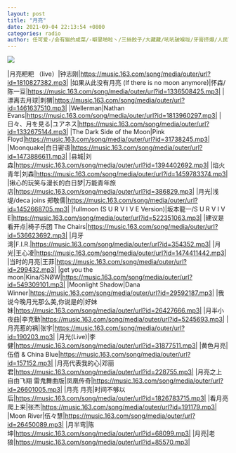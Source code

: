 ```yaml
---
layout: post
title: "月亮"
date: 2021-09-04 22:13:54 +0800
categories: radio
author: 任可爱-/会有猫的咸菜/-噼里啪啦丶/三絲餃子/大藏藏/吼吼破喉咙/牙膏挤爆/人民艺术家赵四s/倔强的老韭菜/黑矮星-YXY-
---
```

![]({{site.baseurl}}/images/cover_20210904.jpg)

|月亮粑粑 （live）|钟志刚|https://music.163.com/song/media/outer/url?id=1810827382.mp3|
|如果从此没有月亮 (If there is no moon anymore)|怀森/陈一豆|https://music.163.com/song/media/outer/url?id=1336508425.mp3|
|漂离去月球|刺猬|https://music.163.com/song/media/outer/url?id=1461637510.mp3|
|Wellerman|Nathan Evans|https://music.163.com/song/media/outer/url?id=1813960297.mp3|
|日々、月を見る|ユアネス|https://music.163.com/song/media/outer/url?id=1332675144.mp3|
|The Dark Side of the Moon|Pink Floyd|https://music.163.com/song/media/outer/url?id=31738245.mp3|
|Moonquake|白日密语|https://music.163.com/song/media/outer/url?id=1473886611.mp3|
|县城|刘森|https://music.163.com/song/media/outer/url?id=1394402692.mp3|
|焰火青年|刘森|https://music.163.com/song/media/outer/url?id=1459783374.mp3|
|揪心的玩笑与漫长的白日梦|万能青年旅店|https://music.163.com/song/media/outer/url?id=386829.mp3|
|月光|浅堤/deca joins 郑敬儒|https://music.163.com/song/media/outer/url?id=1452668705.mp3|
|fullmoon (S U R V I V E Version)|坂本龍一/S U R V I V E|https://music.163.com/song/media/outer/url?id=522351063.mp3|
|建议是看开点|椅子乐团 The Chairs|https://music.163.com/song/media/outer/url?id=536623692.mp3|
|月牙湾|F.I.R.|https://music.163.com/song/media/outer/url?id=354352.mp3|
|月光|王心凌|https://music.163.com/song/media/outer/url?id=1474411442.mp3|
|当时的月亮|王菲|https://music.163.com/song/media/outer/url?id=299432.mp3|
|get you the moon|Kina/SNØW|https://music.163.com/song/media/outer/url?id=549309101.mp3|
|Moonlight Shadow|Dana Winner|https://music.163.com/song/media/outer/url?id=29592187.mp3|
|我说今晚月光那么美,你说是的|好妹妹|https://music.163.com/song/media/outer/url?id=26427666.mp3|
|月半小夜曲|李克勤|https://music.163.com/song/media/outer/url?id=5245693.mp3|
|月亮惹的祸|张宇|https://music.163.com/song/media/outer/url?id=190203.mp3|
|月光(Live)|李健|https://music.163.com/song/media/outer/url?id=31877511.mp3|
|黄色月亮|伍佰 & China Blue|https://music.163.com/song/media/outer/url?id=157152.mp3|
|月亮代表我的心|邓丽君|https://music.163.com/song/media/outer/url?id=228755.mp3|
|月亮之上 自由飞翔 雷鬼舞曲版|凤凰传奇|https://music.163.com/song/media/outer/url?id=26601005.mp3|
|月亮 月亮|时间不够以后|https://music.163.com/song/media/outer/url?id=1826783715.mp3|
|看月亮爬上来|张杰|https://music.163.com/song/media/outer/url?id=191179.mp3|
|Moon River|伍々慧|https://music.163.com/song/media/outer/url?id=26450089.mp3|
|月半弯|陈坤|https://music.163.com/song/media/outer/url?id=68099.mp3|
|月亮|老狼|https://music.163.com/song/media/outer/url?id=85570.mp3|

